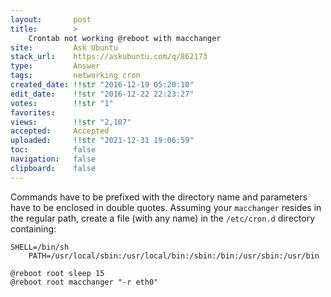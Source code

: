 ```yaml
---
layout:       post
title:        >
    Crontab not working @reboot with macchanger
site:         Ask Ubuntu
stack_url:    https://askubuntu.com/q/862173
type:         Answer
tags:         networking cron
created_date: !!str "2016-12-19 05:20:10"
edit_date:    !!str "2016-12-22 22:23:27"
votes:        !!str "1"
favorites:    
views:        !!str "2,107"
accepted:     Accepted
uploaded:     !!str "2021-12-31 19:06:59"
toc:          false
navigation:   false
clipboard:    false
---
```


Commands have to be prefixed with the directory name and parameters have to be enclosed in double quotes. Assuming your `macchanger` resides in the regular path, create a file (with any name) in the `/etc/cron.d` directory containing:

``` 
SHELL=/bin/sh
	PATH=/usr/local/sbin:/usr/local/bin:/sbin:/bin:/usr/sbin:/usr/bin
```

``` 
@reboot root sleep 15
@reboot root macchanger "-r eth0"

```

